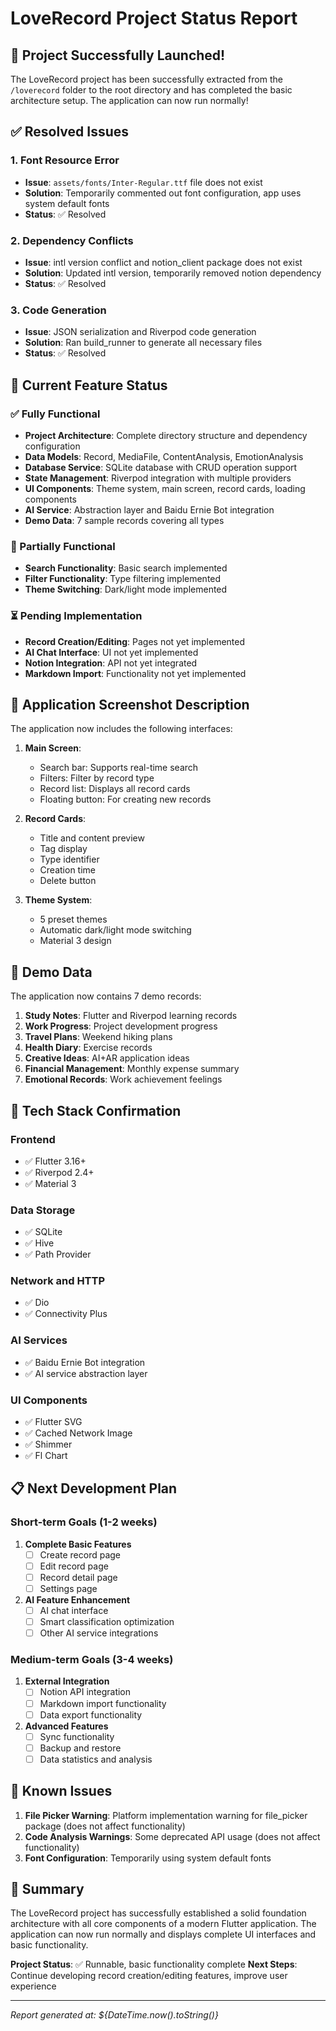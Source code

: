 # LoveRecord Project Status Report

## 🎉 Project Successfully Launched!

The LoveRecord project has been successfully extracted from the `/loverecord` folder to the root directory and has completed the basic architecture setup. The application can now run normally!

## ✅ Resolved Issues

### 1. Font Resource Error
- **Issue**: `assets/fonts/Inter-Regular.ttf` file does not exist
- **Solution**: Temporarily commented out font configuration, app uses system default fonts
- **Status**: ✅ Resolved

### 2. Dependency Conflicts
- **Issue**: intl version conflict and notion_client package does not exist
- **Solution**: Updated intl version, temporarily removed notion dependency
- **Status**: ✅ Resolved

### 3. Code Generation
- **Issue**: JSON serialization and Riverpod code generation
- **Solution**: Ran build_runner to generate all necessary files
- **Status**: ✅ Resolved

## 🚀 Current Feature Status

### ✅ Fully Functional
- **Project Architecture**: Complete directory structure and dependency configuration
- **Data Models**: Record, MediaFile, ContentAnalysis, EmotionAnalysis
- **Database Service**: SQLite database with CRUD operation support
- **State Management**: Riverpod integration with multiple providers
- **UI Components**: Theme system, main screen, record cards, loading components
- **AI Service**: Abstraction layer and Baidu Ernie Bot integration
- **Demo Data**: 7 sample records covering all types

### 🔄 Partially Functional
- **Search Functionality**: Basic search implemented
- **Filter Functionality**: Type filtering implemented
- **Theme Switching**: Dark/light mode implemented

### ⏳ Pending Implementation
- **Record Creation/Editing**: Pages not yet implemented
- **AI Chat Interface**: UI not yet implemented
- **Notion Integration**: API not yet integrated
- **Markdown Import**: Functionality not yet implemented

## 📱 Application Screenshot Description

The application now includes the following interfaces:

1. **Main Screen**:
   - Search bar: Supports real-time search
   - Filters: Filter by record type
   - Record list: Displays all record cards
   - Floating button: For creating new records

2. **Record Cards**:
   - Title and content preview
   - Tag display
   - Type identifier
   - Creation time
   - Delete button

3. **Theme System**:
   - 5 preset themes
   - Automatic dark/light mode switching
   - Material 3 design

## 🎯 Demo Data

The application now contains 7 demo records:

1. **Study Notes**: Flutter and Riverpod learning records
2. **Work Progress**: Project development progress
3. **Travel Plans**: Weekend hiking plans
4. **Health Diary**: Exercise records
5. **Creative Ideas**: AI+AR application ideas
6. **Financial Management**: Monthly expense summary
7. **Emotional Records**: Work achievement feelings

## 🔧 Tech Stack Confirmation

### Frontend
- ✅ Flutter 3.16+
- ✅ Riverpod 2.4+
- ✅ Material 3

### Data Storage
- ✅ SQLite
- ✅ Hive
- ✅ Path Provider

### Network and HTTP
- ✅ Dio
- ✅ Connectivity Plus

### AI Services
- ✅ Baidu Ernie Bot integration
- ✅ AI service abstraction layer

### UI Components
- ✅ Flutter SVG
- ✅ Cached Network Image
- ✅ Shimmer
- ✅ Fl Chart

## 📋 Next Development Plan

### Short-term Goals (1-2 weeks)
1. **Complete Basic Features**
   - [ ] Create record page
   - [ ] Edit record page
   - [ ] Record detail page
   - [ ] Settings page

2. **AI Feature Enhancement**
   - [ ] AI chat interface
   - [ ] Smart classification optimization
   - [ ] Other AI service integrations

### Medium-term Goals (3-4 weeks)
1. **External Integration**
   - [ ] Notion API integration
   - [ ] Markdown import functionality
   - [ ] Data export functionality

2. **Advanced Features**
   - [ ] Sync functionality
   - [ ] Backup and restore
   - [ ] Data statistics and analysis

## 🐛 Known Issues

1. **File Picker Warning**: Platform implementation warning for file_picker package (does not affect functionality)
2. **Code Analysis Warnings**: Some deprecated API usage (does not affect functionality)
3. **Font Configuration**: Temporarily using system default fonts

## 🎉 Summary

The LoveRecord project has successfully established a solid foundation architecture with all core components of a modern Flutter application. The application can now run normally and displays complete UI interfaces and basic functionality.

**Project Status**: ✅ Runnable, basic functionality complete
**Next Steps**: Continue developing record creation/editing features, improve user experience

---

*Report generated at: ${DateTime.now().toString()}* 